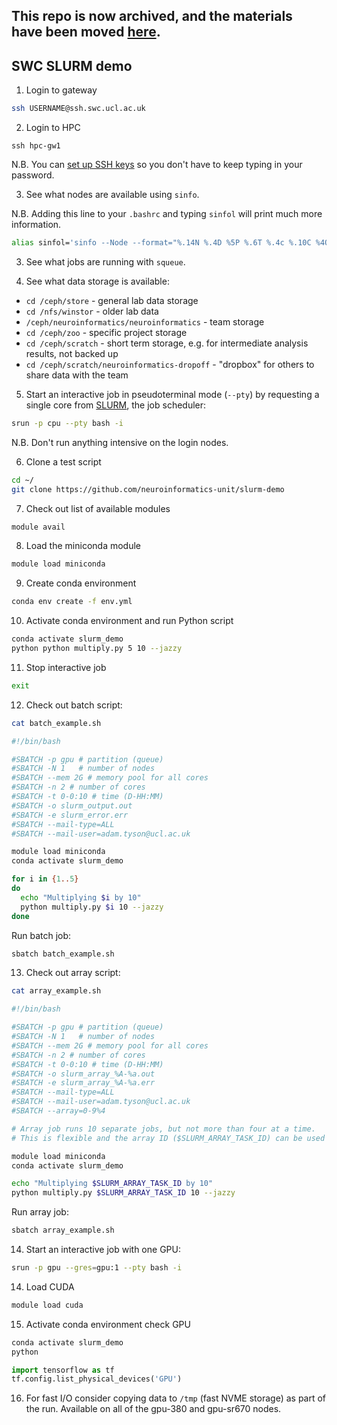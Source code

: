 ## This repo is now archived, and the materials have been moved [here](https://github.com/neuroinformatics-unit/course-software-skills-hpc). 

## SWC SLURM demo

1. Login to gateway

```bash
ssh USERNAME@ssh.swc.ucl.ac.uk
```

2. Login to HPC

```
ssh hpc-gw1
```

N.B. You can [set up SSH keys](https://www.digitalocean.com/community/tutorials/how-to-set-up-ssh-keys-2) so you don't have to keep typing in your password.

3. See what nodes are available using `sinfo`.

N.B. Adding this line to your `.bashrc` and typing `sinfol` will print much more information.
```bash
alias sinfol='sinfo --Node --format="%.14N %.4D %5P %.6T %.4c %.10C %4O %8e %.8z %.6m %.8d %.6w %.5f %.6E %.30G"'
```
3. See what jobs are running with `squeue`.

4. See what data storage is available:
* `cd /ceph/store`  - general lab data storage
* `cd /nfs/winstor` - older lab data
* `/ceph/neuroinformatics/neuroinformatics` - team storage
* `cd /ceph/zoo` - specific project storage
* `cd /ceph/scratch` - short term storage, e.g. for intermediate analysis results, not backed up
* `cd /ceph/scratch/neuroinformatics-dropoff` - "dropbox" for others to share data with the team

5. Start an interactive job in pseudoterminal mode (`--pty`) by requesting a single core from [SLURM](https://slurm.schedmd.com/documentation.html), the job scheduler:

```bash
srun -p cpu --pty bash -i
```
N.B. Don't run anything intensive on the login nodes.

6. Clone a test script
```bash
cd ~/
git clone https://github.com/neuroinformatics-unit/slurm-demo
```
7. Check out list of available modules
```bash
module avail
```
8. Load the miniconda module
```bash
module load miniconda
```

9. Create conda environment
```bash
conda env create -f env.yml
```

10. Activate conda environment and run Python script
```bash
conda activate slurm_demo
python python multiply.py 5 10 --jazzy
```
11. Stop interactive job
```bash
exit
```
12. Check out batch script:
```bash
cat batch_example.sh
```

```bash
#!/bin/bash

#SBATCH -p gpu # partition (queue)
#SBATCH -N 1   # number of nodes
#SBATCH --mem 2G # memory pool for all cores
#SBATCH -n 2 # number of cores
#SBATCH -t 0-0:10 # time (D-HH:MM)
#SBATCH -o slurm_output.out
#SBATCH -e slurm_error.err
#SBATCH --mail-type=ALL
#SBATCH --mail-user=adam.tyson@ucl.ac.uk

module load miniconda
conda activate slurm_demo

for i in {1..5}
do
  echo "Multiplying $i by 10"
  python multiply.py $i 10 --jazzy
done
```
Run batch job:
```bash
sbatch batch_example.sh
```

13. Check out array script:
```bash
cat array_example.sh
```

```bash
#!/bin/bash

#SBATCH -p gpu # partition (queue)
#SBATCH -N 1   # number of nodes
#SBATCH --mem 2G # memory pool for all cores
#SBATCH -n 2 # number of cores
#SBATCH -t 0-0:10 # time (D-HH:MM)
#SBATCH -o slurm_array_%A-%a.out
#SBATCH -e slurm_array_%A-%a.err
#SBATCH --mail-type=ALL
#SBATCH --mail-user=adam.tyson@ucl.ac.uk
#SBATCH --array=0-9%4

# Array job runs 10 separate jobs, but not more than four at a time.
# This is flexible and the array ID ($SLURM_ARRAY_TASK_ID) can be used in any way.

module load miniconda
conda activate slurm_demo

echo "Multiplying $SLURM_ARRAY_TASK_ID by 10"
python multiply.py $SLURM_ARRAY_TASK_ID 10 --jazzy
```
Run array job:
```bash
sbatch array_example.sh
```

14. Start an interactive job with one GPU:
```bash
srun -p gpu --gres=gpu:1 --pty bash -i
```

14. Load CUDA
```bash
module load cuda
```
15. Activate conda environment check GPU 
```bash
conda activate slurm_demo
python
```

```python
import tensorflow as tf
tf.config.list_physical_devices('GPU')
```

16. For fast I/O consider copying data to `/tmp` (fast NVME storage) as part of the run. Available on all of the gpu-380 and gpu-sr670 nodes.
